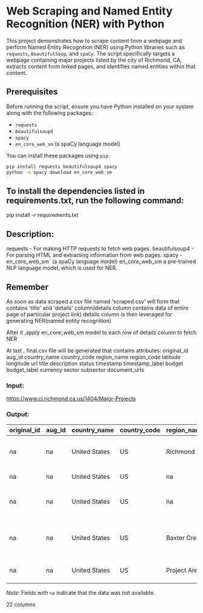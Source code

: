 # Web Scraping and Named Entity Recognition (NER) with Python

This project demonstrates how to scrape content from a webpage and perform Named Entity Recognition (NER)
using Python libraries such as `requests`, `BeautifulSoup`, and `spaCy`. 
The script specifically targets a webpage containing major projects listed by the city of Richmond, CA, extracts content from linked pages,
and identifies named entities within that content.

## Prerequisites

Before running the script, ensure you have Python installed on your system along with the following packages:

- `requests`
- `beautifulsoup4`
- `spacy`
- `en_core_web_sm` (a spaCy language model)

You can install these packages using `pip`:

```bash
pip install requests beautifulsoup4 spacy
python -m spacy download en_core_web_sm
```
##  To install the dependencies listed in requirements.txt, run the following command:

pip install -r requirements.txt



## Description:

requests - For making HTTP requests to fetch web pages.
beautifulsoup4 - For parsing HTML and extracting information from web pages.
spacy - en_core_web_sm` (a spaCy language model)  en_core_web_sm a pre-trained NLP language model, which is used for NER.  

## Remember

As soon as data scraped a csv file named 'scraped.csv' will form that contains 'title' and 'details' column(details column contains data of entire page of particular project link) details column is then leveraged for generating NER(named entity recognition)

After it ,apply en_core_web_sm model to each row of details column to fetch NER

At last , final.csv file will be generated  that contains attributes:
original_id	aug_id	country_name	country_code	region_name	region_code	latitude	longitude	url	title	description	status	timestamp	timestamp_label	budget	budget_label	currency	sector	subsector	document_urls



### Input:
https://www.ci.richmond.ca.us/1404/Major-Projects


### Output:
| original_id | aug_id | country_name | country_code | region_name | region_code | latitude | longitude | url                                                                                             | title                                 | ... | timestamp | timestamp_label | budget | budget_label | currency | sector | subsector | document_urls | org | date |
|-------------|--------|--------------|--------------|-------------|-------------|----------|-----------|--------------------------------------------------------------------------------------------------|---------------------------------------|-----|-----------|----------------|--------|--------------|----------|--------|-----------|---------------|-----|------|
| na          | na     | United States| US           | Richmond    | na          | na       | na        | [Via Verdi Slope Stabilization Project](http://www.ci.richmond.ca.us/viaverdiproject)            | Via Verdi Slope Stabilization Project| ... | na        | na             | na     | na           | na       | na     | na        | na            | na  | na   |
| na          | na     | United States| US           | na          | na          | na       | na        | [Travel Safe Richmond](https://www.ci.richmond.ca.us/4486/Travel-Safe)                           | Travel Safe Richmond                  | ... | na        | na             | na     | na           | na       | na     | na        | na            | na  | na   |
| na          | na     | United States| US           | na          | na          | na       | na        | [Atlas Road Industrial Building Project](http://www.ci.richmond.ca.us/3001/Atlas-Road-I)        | Atlas Road Industrial Building Project| ... | na        | na             | na     | na           | na       | na     | na        | na            | na  | na   |
| na          | na     | United States| US           | Baxter Creek| na          | na       | na        | [Richmond Greenway Gap Closure Project](http://www.ci.richmond.ca.us/index.aspx?NID=2443)        | Richmond Greenway Gap Closure Project | ... | na        | na             | na     | na           | na       | na     | na        | na            | na  | na   |
| na          | na     | United States| US           | Project Area| na          | na       | na        | [Mathieu Court Alley Play Street](http://www.ci.richmond.ca.us/2595/Mathieu-Court)               | Mathieu Court Alley Play Street       | ... | na        | na             | na     | na           | na       | na     | na        | na            | na  | na   |

*Note:* Fields with `na` indicate that the data was not available.

22 columns


